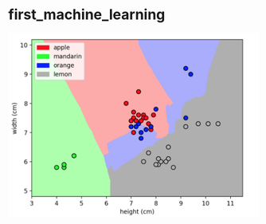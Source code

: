 # first_machine_learning

![Barchart](https://github.com/NoriKaneshige/first_machine_learning/blob/master/decision_boundaries_kNN_classifier.png)
